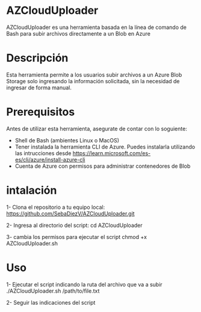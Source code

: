 # AZCloudUploader
AZCloudUploader es una herramienta basada en la línea de comando de Bash para subir archivos directamente a un Blob en Azure

# Descripción
Esta herramienta permite a los usuarios subir archivos a un Azure Blob Storage solo ingresando la información solicitada, sin la necesidad de ingresar de forma manual.

# Prerequisitos
Antes de utilizar esta herramienta, asegurate de contar con lo soguiente:
 * Shell de Bash (ambientes Linux o MacOS)
 * Tener instalada la herramienta CLI de Azure. Puedes instalarla utilizando las intrucciones desde https://learn.microsoft.com/es-es/cli/azure/install-azure-cli
 * Cuenta de Azure con permisos para administrar contenedores de Blob

   
# intalación
1- Clona el repositorio a tu equipo local:
https://github.com/SebaDiezV/AZCloudUploader.git

2- Ingresa al directorio del script:
cd AZCloudUploader

3- cambia los permisos para ejecutar el script
chmod +x AZCloudUploader.sh

# Uso 
1- Ejecutar el script indicando la ruta del archivo que va a subir
./AZCloudUploader.sh /path/to/file.txt

2- Seguir las indicaciones del script


